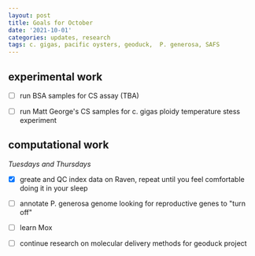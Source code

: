 ```yaml
---
layout: post
title: Goals for October
date: '2021-10-01'
categories: updates, research
tags: c. gigas, pacific oysters, geoduck,  P. generosa, SAFS
---
```


## experimental work

- [ ] run BSA samples for CS assay (TBA)

- [ ] run Matt George's CS samples for c. gigas ploidy temperature stess experiment 

## computational work
*Tuesdays and Thursdays*

- [x] greate and QC index data on Raven, repeat until you feel comfortable doing it in your sleep

- [ ] annotate P. generosa genome looking for reproductive genes to "turn off"

- [ ] learn Mox

- [ ] continue research on molecular delivery methods for geoduck project 

 


